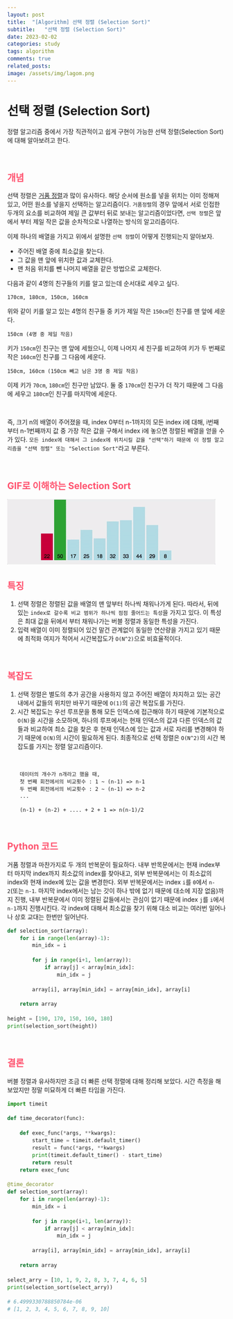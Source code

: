 ```yaml
---
layout: post
title:  "[Algorithm] 선택 정렬 (Selection Sort)"
subtitle:   "선택 정렬 (Selection Sort)"
date: 2023-02-02
categories: study
tags: algorithm
comments: true
related_posts:
image: /assets/img/lagom.png
---
```


# 선택 정렬 (Selection Sort)
정렬 알고리즘 중에서 가장 직관적이고 쉽게 구현이 가능한 선택 정렬(Selection Sort)에 대해 알아보려고 한다.

<br>

## <span style='color:hsl(350, 100%, 66%);'>개념</span>
선택 정렬은 [거품 정렬](https://github.com/laagom/Tech-Knowledge/blob/main/Algorithm/%EA%B1%B0%ED%92%88%20%EC%A0%95%EB%A0%AC(Bubble%20Sort).md)과 많이 유사하다. 해당 순서에 원소를 넣을 위치는 이미 정해져 있고, 어떤 원소를 넣을지 선택하는 알고리즘이다. `거품정렬`의 경우 앞에서 서로 인접한 두개의 요소를 비교하여 제일 큰 값부터 뒤로 보내는 알고리즘이었다면, `선택 정렬`은 앞에서 부터 제일 작은 값을 순차적으로 나열하는 방식의 알고리즘이다.

이제 하나의 배열을 가지고 위에서 설명한 `선택 정렬`이 어떻게 진행되는지 알아보자.

- 주어진 배열 중에 최소값을 찾는다.
- 그 값을 맨 앞에 위치한 값과 교체한다.
- 맨 처음 위치를 뺀 나머지 배열을 같은 방법으로 교체한다.

다음과 같이 4명의 친구들의 키를 알고 있는데 순서대로 세우고 싶다. 
```text
170cm, 180cm, 150cm, 160cm
```
위와 같이 키를 알고 있는 4명의 친구들 중 키가 제일 작은 `150cm`인 친구를 맨 앞에 세운다.
```text
150cm (4명 중 제일 작음)
```
키가 `150cm`인 친구는 맨 앞에 세웠으니, 이제 나머지 세 친구를 비교하여 키가 두 번째로 작은 `160cm`인 친구를 그 다음에 세운다.
```text
150cm, 160cm (150cm 빼고 남은 3명 중 제일 작음)
```
이제 키가 `70cm`, `180cm`인 친구만 남았다. 둘 중 `170cm`인 친구가 더 작기 때문에 그 다음에 세우고 `180cm`인 친구를 마지막에 세운다.

<br>

즉, 크기 n의 배열이 주어졌을 때, index 0부터 n-1까지의 모든 index i에 대해, i번째 부터 n-1번째까지 값 중 가장 작은 값을 구해서 index i에 놓으면 정렬된 배열을 얻을 수가 있다. `모든 index에 대해서 그 index에 위치시킬 값을 "선택"하기 때문에 이 정렬 알고리즘을 "선택 정렬" 또는 "Selection Sort"`라고 부른다.

<br>

## <span style='color:hsl(350, 100%, 66%);'>GIF로 이해하는 Selection Sort</span>


<img src="/assets/resources/selection-sort-001.gif">

<br>

## <span style='color:hsl(350, 100%, 66%);'>특징</span>
1. 선택 정렬은 정렬된 값을 배열의 맨 앞부터 하나씩 채워나가게 된다. 따라서, 뒤에 있는 `index로 갈수록 비교 범위가 하나씩 점점 줄어드는 특성`을 가지고 있다. 이 특성은 최대 값을 뒤에서 부터 채워나가는 버블 정렬과 동일한 특성을 가진다.
2. 입력 배열이 이미 정렬되어 있건 말건 관계없이 동일한 연산량을 가지고 있기 때문에 최적화 여지가 적어서 시간복잡도가 `O(N^2)`으로 비효율적이다.

<br>

## <span style='color:hsl(350, 100%, 66%);'>복잡도</span>
1. 선택 정렬은 별도의 추가 공간을 사용하지 않고 주어진 배열이 차지하고 있는 공간 내에서 값들의 위치만 바꾸기 때문에 `O(1)`의 공간 복잡도를 가진다.
2. 시간 복잡도는 우선 루프문을 통해 모든 인덱스에 접근해야 하기 때문에 기본적으로 `O(N)`을 시간을 소모하며, 하나의 루프에서는 현재 인덱스의 값과 다른 인덱스의 값들과 비교하여 최소 값을 찾은 후 현재 인덱스에 있는 값과 서로 자리를 변경해야 하기 때문에 `O(N)`의 시간이 필요하게 된다. 최종적으로 선택 정렬은 `O(N^2)`의 시간  복잡도를 가지는 정렬 알고리즘이다.
<br>

        데이터의 개수가 n개라고 했을 때,
        첫 번째 회전에서의 비교횟수 : 1 ~ (n-1) => n-1
        두 번째 회전에서의 비교횟수 : 2 ~ (n-1) => n-2
        ...

        (n-1) + (n-2) + .... + 2 + 1 => n(n-1)/2

<br>

## <span style='color:hsl(350, 100%, 66%);'>Python 코드</span>
거품 정렬과 마찬가지로 두 개의 반복문이 필요하다. 내부 반목문에서는 현재 index부터 마지막 index까지 최소값의 index를 찾아내고, 외부 반복문에서는 이 최소값의 index와 현재 index에 있는 값을 변경한다. 외부 반복문에서는 index `i`를 `0`에서 `n-2`(또는 `n-1`. 마지막 index에서는 남는 갓이 하나 밖에 없기 때문에 대소에 지장 없음)까지 진행, 내부 반복문에서 이미 정렬된 값들에서는 관심이 없기 때문에 index `j`를 `i`에서 `n-1`까지 진행시킨다. 각 index에 대해서 최소값을 찾기 위해 대소 비교는 여러번 일어나나 상호 교대는 한번만 일어난다.
```python
def selection_sort(array):
    for i in range(len(array)-1):
        min_idx = i

        for j in range(i+1, len(array)):
            if array[j] < array[min_idx]:
                min_idx = j
                
        array[i], array[min_idx] = array[min_idx], array[i]

    return array

height = [190, 170, 150, 160, 180]
print(selection_sort(height))
```


<br>

## <span style='color:hsl(350, 100%, 66%);'>결론</span>
버블 정렬과 유사하지만 조금 더 빠른 선택 정렬에 대해 정리해 보았다. 시간 측정을 해 보았지만 정말 미묘하게 더 빠른 타임을 가진다.

```python
import timeit

def time_decorator(func):

    def exec_func(*args, **kwargs):
        start_time = timeit.default_timer()
        result = func(*args, **kwargs)
        print(timeit.default_timer() - start_time)
        return result
    return exec_func

@time_decorator
def selection_sort(array):
    for i in range(len(array)-1):
        min_idx = i

        for j in range(i+1, len(array)):
            if array[j] < array[min_idx]:
                min_idx = j
                
        array[i], array[min_idx] = array[min_idx], array[i]

    return array

select_arry = [10, 1, 9, 2, 8, 3, 7, 4, 6, 5]
print(selection_sort(select_arry))

# 6.4999330788850784e-06
# [1, 2, 3, 4, 5, 6, 7, 8, 9, 10]
```